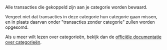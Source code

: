 Alle transacties die gekoppeld zijn aan je categorie worden bewaard.

Vergeet niet dat transacties in deze categorie hun categorie gaan missen, en in plaats daarvan onder "transacties zonder categorie" zullen worden opgesomd.

Als u meer wilt lezen over categorieën, bekijk dan de [officiële documentatie over categorieën](https://firefly-iii.readthedocs.io/en/latest/concepts/categories.html).